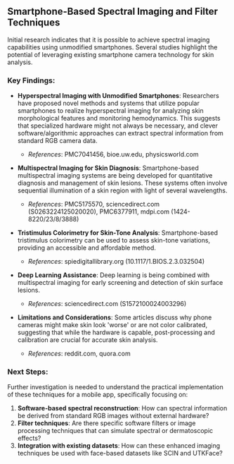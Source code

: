 ## Smartphone-Based Spectral Imaging and Filter Techniques

Initial research indicates that it is possible to achieve spectral imaging capabilities using unmodified smartphones. Several studies highlight the potential of leveraging existing smartphone camera technology for skin analysis.

### Key Findings:

*   **Hyperspectral Imaging with Unmodified Smartphones**: Researchers have proposed novel methods and systems that utilize popular smartphones to realize hyperspectral imaging for analyzing skin morphological features and monitoring hemodynamics. This suggests that specialized hardware might not always be necessary, and clever software/algorithmic approaches can extract spectral information from standard RGB camera data.
    *   *References*: PMC7041456, bioe.uw.edu, physicsworld.com

*   **Multispectral Imaging for Skin Diagnosis**: Smartphone-based multispectral imaging systems are being developed for quantitative diagnosis and management of skin lesions. These systems often involve sequential illumination of a skin region with light of several wavelengths.
    *   *References*: PMC5175570, sciencedirect.com (S0263224125020020), PMC6377911, mdpi.com (1424-8220/23/8/3888)

*   **Tristimulus Colorimetry for Skin-Tone Analysis**: Smartphone-based tristimulus colorimetry can be used to assess skin-tone variations, providing an accessible and affordable method.
    *   *References*: spiedigitallibrary.org (10.1117/1.BIOS.2.3.032504)

*   **Deep Learning Assistance**: Deep learning is being combined with multispectral imaging for early screening and detection of skin surface lesions.
    *   *References*: sciencedirect.com (S1572100024003296)

*   **Limitations and Considerations**: Some articles discuss why phone cameras might make skin look 'worse' or are not color calibrated, suggesting that while the hardware is capable, post-processing and calibration are crucial for accurate skin analysis.
    *   *References*: reddit.com, quora.com

### Next Steps:

Further investigation is needed to understand the practical implementation of these techniques for a mobile app, specifically focusing on:

1.  **Software-based spectral reconstruction**: How can spectral information be derived from standard RGB images without external hardware?
2.  **Filter techniques**: Are there specific software filters or image processing techniques that can simulate spectral or dermatoscopic effects?
3.  **Integration with existing datasets**: How can these enhanced imaging techniques be used with face-based datasets like SCIN and UTKFace?


